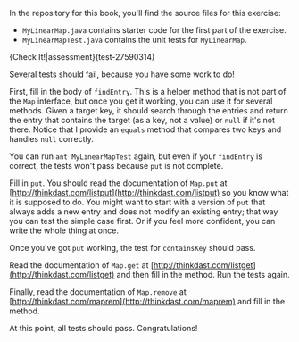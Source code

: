 In the repository for this book, you'll find the source files for this exercise:



*  `MyLinearMap.java` contains starter code for the first part of the exercise.
*  `MyLinearMapTest.java` contains the unit tests for `MyLinearMap`. 

{Check It!|assessment}(test-27590314)

Several tests should fail, because you have some work to do!



First, fill in the body of `findEntry`. This is a helper method that is not part of the `Map` interface, but once you get it working, you can use it for several methods. Given a target key, it should search through the entries and return the entry that contains the target (as a key, not a value) or `null` if it's not there. Notice that I provide an `equals` method that compares two keys and handles `null` correctly.


You can run `ant MyLinearMapTest` again, but even if your `findEntry` is correct, the tests won't pass because `put` is not complete.


Fill in `put`. You should read the documentation of `Map.put` at [http://thinkdast.com/listput](http://thinkdast.com/listput) so you know what it is supposed to do. You might want to start with a version of `put` that always adds a new entry and does not modify an existing entry; that way you can test the simple case first.  Or if you feel more confident, you can write the whole thing at once.


Once you've got `put` working, the test for `containsKey` should pass.

Read the documentation of `Map.get` at   [http://thinkdast.com/listget](http://thinkdast.com/listget)   and then fill in the method. Run the tests again.

Finally, read the documentation of `Map.remove` at   [http://thinkdast.com/maprem](http://thinkdast.com/maprem)   and fill in the method.

At this point, all tests should pass. Congratulations!